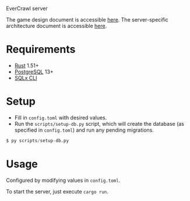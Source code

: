 EverCrawl server

The game design document is accessible [here](./design.md). The server-specific architecture document is accessible [here](./architecture.md).

# Requirements

* [Rust](https://www.rust-lang.org/) 1.51+
* [PostgreSQL](https://www.postgresql.org/) 13+
* [SQLx CLI](https://github.com/launchbadge/sqlx/tree/master/sqlx-cli)

# Setup

* Fill in `config.toml` with desired values.
* Run the `scripts/setup-db.py` script, which will create the database (as specified in `config.toml`) and run any pending migrations.

```s
$ py scripts/setup-db.py
```

# Usage

Configured by modifying values in `config.toml`.

To start the server, just execute `cargo run`.